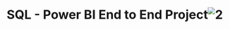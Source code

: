 # SQL - Power BI End to End Project![2](https://github.com/YashSDholam/SQL-Power-BI-End-to-End-Project/assets/55828491/e8e25be8-774d-4113-9429-ade08c324d57)
